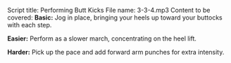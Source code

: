 Script title: Performing Butt Kicks
File name: 3-3-4.mp3
Content to be covered:
**Basic:** Jog in place, bringing your heels up toward your buttocks with each step.

**Easier:** Perform as a slower march, concentrating on the heel lift.

**Harder:** Pick up the pace and add forward arm punches for extra intensity.